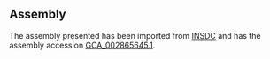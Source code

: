 
Assembly
--------

The assembly presented has been imported from 
[INSDC](http://www.insdc.org) and has the assembly accession
[GCA\_002865645.1](http://www.ebi.ac.uk/ena/data/view/GCA_002865645.1).

